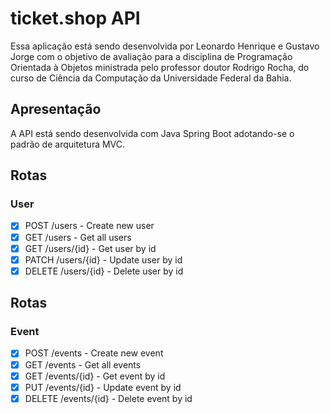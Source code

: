 # ticket.shop API

Essa aplicação está sendo desenvolvida por Leonardo Henrique e Gustavo Jorge com o objetivo de avaliação para a disciplina de Programação Orientada à Objetos ministrada pelo professor doutor Rodrigo Rocha, do curso de Ciência da Computação da Universidade Federal da Bahia.

## Apresentação

A API está sendo desenvolvida com Java Spring Boot adotando-se o padrão de arquitetura MVC.

## Rotas

### User
- [x] POST /users - Create new user
- [x] GET /users - Get all users
- [x] GET /users/{id} - Get user by id
- [x] PATCH /users/{id} - Update user by id
- [x] DELETE /users/{id} - Delete user by id

## Rotas

### Event
- [x] POST /events - Create new event
- [x] GET /events - Get all events
- [x] GET /events/{id} - Get event by id
- [x] PUT /events/{id} - Update event by id
- [x] DELETE /events/{id} - Delete event by id
